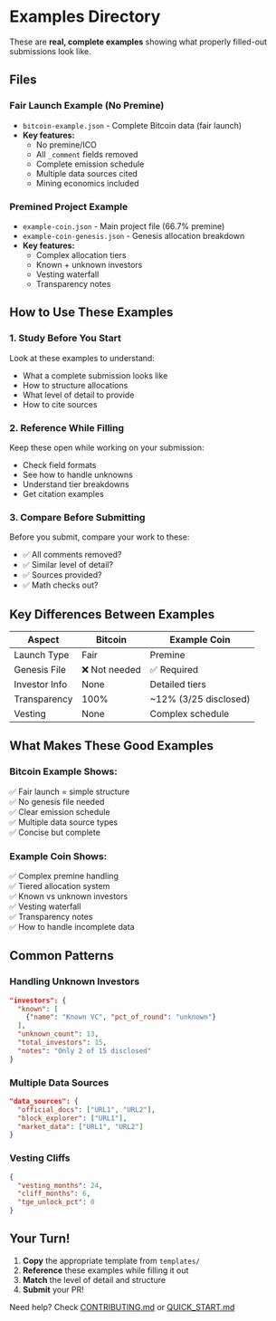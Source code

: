 # Examples Directory

These are **real, complete examples** showing what properly filled-out submissions look like.

## Files

### Fair Launch Example (No Premine)
- `bitcoin-example.json` - Complete Bitcoin data (fair launch)
- **Key features:**
  - No premine/ICO
  - All `_comment` fields removed
  - Complete emission schedule
  - Multiple data sources cited
  - Mining economics included

### Premined Project Example
- `example-coin.json` - Main project file (66.7% premine)
- `example-coin-genesis.json` - Genesis allocation breakdown
- **Key features:**
  - Complex allocation tiers
  - Known + unknown investors
  - Vesting waterfall
  - Transparency notes

## How to Use These Examples

### 1. Study Before You Start
Look at these examples to understand:
- What a complete submission looks like
- How to structure allocations
- What level of detail to provide
- How to cite sources

### 2. Reference While Filling
Keep these open while working on your submission:
- Check field formats
- See how to handle unknowns
- Understand tier breakdowns
- Get citation examples

### 3. Compare Before Submitting
Before you submit, compare your work to these:
- ✅ All comments removed?
- ✅ Similar level of detail?
- ✅ Sources provided?
- ✅ Math checks out?

## Key Differences Between Examples

| Aspect | Bitcoin | Example Coin |
|--------|---------|--------------|
| Launch Type | Fair | Premine |
| Genesis File | ❌ Not needed | ✅ Required |
| Investor Info | None | Detailed tiers |
| Transparency | 100% | ~12% (3/25 disclosed) |
| Vesting | None | Complex schedule |

## What Makes These Good Examples

### Bitcoin Example Shows:
✅ Fair launch = simple structure  
✅ No genesis file needed  
✅ Clear emission schedule  
✅ Multiple data source types  
✅ Concise but complete  

### Example Coin Shows:
✅ Complex premine handling  
✅ Tiered allocation system  
✅ Known vs unknown investors  
✅ Vesting waterfall  
✅ Transparency notes  
✅ How to handle incomplete data  

## Common Patterns

### Handling Unknown Investors
```json
"investors": {
  "known": [
    {"name": "Known VC", "pct_of_round": "unknown"}
  ],
  "unknown_count": 13,
  "total_investors": 15,
  "notes": "Only 2 of 15 disclosed"
}
```

### Multiple Data Sources
```json
"data_sources": {
  "official_docs": ["URL1", "URL2"],
  "block_explorer": ["URL1"],
  "market_data": ["URL1", "URL2"]
}
```

### Vesting Cliffs
```json
{
  "vesting_months": 24,
  "cliff_months": 6,
  "tge_unlock_pct": 0
}
```

## Your Turn!

1. **Copy** the appropriate template from `templates/`
2. **Reference** these examples while filling it out
3. **Match** the level of detail and structure
4. **Submit** your PR!

Need help? Check [CONTRIBUTING.md](../CONTRIBUTING.md) or [QUICK_START.md](../QUICK_START.md)
